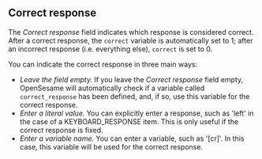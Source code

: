 ## Correct response

The *Correct response* field indicates which response is considered correct. After a correct response, the `correct` variable is automatically set to 1; after an incorrect response (i.e. everything else), `correct` is set to 0.

You can indicate the correct response in three main ways:

- *Leave the field empty.* If you leave the *Correct response* field empty, OpenSesame will automatically check if a variable called `correct_response` has been defined, and, if so, use this variable for the correct response.
- *Enter a literal value.* You can explicitly enter a response, such as 'left' in the case of a KEYBOARD_RESPONSE item. This is only useful if the correct response is fixed.
- *Enter a variable name.* You can enter a variable, such as '[cr]'. In this case, this variable will be used for the correct response.
